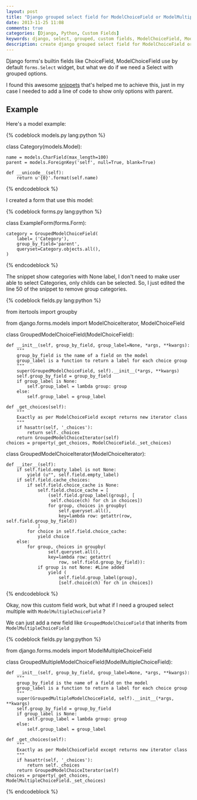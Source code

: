 ```yaml
---
layout: post
title: "Django grouped select field for ModelChoiceField or ModelMultipleChoiceField"
date: 2013-11-25 11:08
comments: true
categories: [Django, Python, Custom Fields]
keywords: django, select, grouped, custom fields, ModelChoiceField, ModelMultipleChoiceField, grouped select, groupe choices, choices, field
description: create django grouped select field for ModelChoiceField or ModelMultipleChoiceField
---
```


Django forms's builtin fields like ChoiceField, ModelChoiceField use by default `forms.Select` widget, but what we do if we need a Select with grouped options.

I found this awesome [snippets][1] that's helped me to achieve this, just in my case I needed to add a line of code to show only options with parent.

<!-- more -->
## Example

Here's a model example:

{% codeblock models.py lang:python %}

class Category(models.Model):

    name = models.CharField(max_length=100)
    parent = models.ForeignKey('self', null=True, blank=True)

    def __unicode__(self):
        return u'{0}'.format(self.name)

{% endcodeblock %}

I created a form that use this model:

{% codeblock forms.py lang:python %}

class ExampleForm(forms.Form):

	category = GroupedModelChoiceField(
        label=_('Category'),
        group_by_field='parent',
        queryset=Category.objects.all(),
    )

{% endcodeblock %}

The snippet show categories with None label, I don't need to make user able to select Categories, only childs can be selected. So, I just edited the line 50 of the snippet to remove group categories.

{% codeblock fields.py lang:python %}

from itertools import groupby

from django.forms.models import ModelChoiceIterator, ModelChoiceField


class GroupedModelChoiceField(ModelChoiceField):

    def __init__(self, group_by_field, group_label=None, *args, **kwargs):
        """
        group_by_field is the name of a field on the model
        group_label is a function to return a label for each choice group
        """
        super(GroupedModelChoiceField, self).__init__(*args, **kwargs)
        self.group_by_field = group_by_field
        if group_label is None:
            self.group_label = lambda group: group
        else:
            self.group_label = group_label

    def _get_choices(self):
        """
        Exactly as per ModelChoiceField except returns new iterator class
        """
        if hasattr(self, '_choices'):
            return self._choices
        return GroupedModelChoiceIterator(self)
    choices = property(_get_choices, ModelChoiceField._set_choices)


class GroupedModelChoiceIterator(ModelChoiceIterator):

    def __iter__(self):
        if self.field.empty_label is not None:
            yield (u"", self.field.empty_label)
        if self.field.cache_choices:
            if self.field.choice_cache is None:
                self.field.choice_cache = [
                    (self.field.group_label(group), [
                     self.choice(ch) for ch in choices])
                    for group, choices in groupby(
                        self.queryset.all(),
                        key=lambda row: getattr(row, self.field.group_by_field))
                ]
            for choice in self.field.choice_cache:
                yield choice
        else:
            for group, choices in groupby(
                    self.queryset.all(),
                    key=lambda row: getattr(
                        row, self.field.group_by_field)):
                if group is not None: #Line added
                    yield (
                        self.field.group_label(group),
                        [self.choice(ch) for ch in choices])


{% endcodeblock %}

Okay, now this custom field work, but what if I need a grouped select multiple with `ModelMultipleChoiceField` ?

We can just add a new field like `GroupedModelChoiceField` that inherits from `ModelMultipleChoiceField`

{% codeblock fields.py lang:python %}

from django.forms.models import ModelMultipleChoiceField


class GroupedMultipleModelChoiceField(ModelMultipleChoiceField):

    def __init__(self, group_by_field, group_label=None, *args, **kwargs):
        """
        group_by_field is the name of a field on the model
        group_label is a function to return a label for each choice group
        """
        super(GroupedMultipleModelChoiceField, self).__init__(*args, **kwargs)
        self.group_by_field = group_by_field
        if group_label is None:
            self.group_label = lambda group: group
        else:
            self.group_label = group_label

    def _get_choices(self):
        """
        Exactly as per ModelChoiceField except returns new iterator class
        """
        if hasattr(self, '_choices'):
            return self._choices
        return GroupedModelChoiceIterator(self)
    choices = property(_get_choices, ModelMultipleChoiceField._set_choices)


{% endcodeblock %}

[1]: https://djangosnippets.org/snippets/1968/
